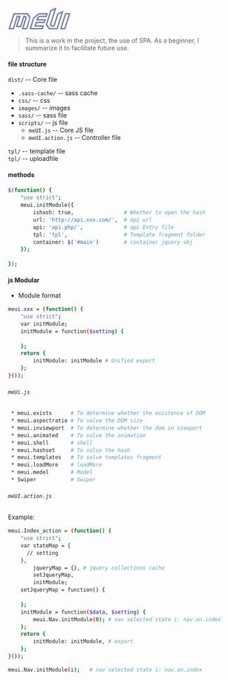 ![Alt text](uploadfile/logo.png)
> This is a work in the project, the use of SPA. As a beginner, I summarize it to facilitate future use.

#### file structure  
`dist/` -- Core file
* `.sass-cache/` -- sass cache
* `css/` -- css
* `images/` -- images
* `sass/` -- sass file
* `scripts/` -- js file
  + `meUI.js` -- Core JS file
  + `meUI.action.js` -- Controller file  

`tpl/` -- template file  
`tpl/` -- uploadfile

#### methods

```sh
$(function() {
    "use strict";
    meui.initModule({
        ishash: true,                # Whether to open the hash
        url: 'http://api.xxx.com/',  # api url  
        api: 'api.php/',             # api Entry file
        tpl: 'tpl',                  # Template fragment folder
        container: $('#main')        # container jquery obj
    });

});
```

#### js Modular
* Module format
```sh
meui.xxx = (function() {
    "use strict";
    var initModule;
    initModule = function($setting) {

    };
    return {
        initModule: initModule # Unified export
    };
}());
```

###### `meUi.js`

```sh
 * meui.exists      # To determine whether the existence of DOM
 * meui.aspectratio # To solve the DOM size
 * meui.inviewport  # To determine whether the dom in viewport
 * meui.animated    # To solve the animation
 * meui.shell       # shell
 * meui.hashset     # To solve the hash
 * meui.templates   # To solve templates fragment
 * meui.loadMore    # loadMore
 * meui.medel       # Model
 * Swiper           # Swiper
```

###### `meUI.action.js`
Example:
```sh
meui.Index_action = (function() {
    "use strict";
    var stateMap = {
      // setting
    },
        jqueryMap = {}, # jquery collections cache
        setJqueryMap,
        initModule;
    setJqueryMap = function() {

    };
    initModule = function($data, $setting) {
        meui.Nav.initModule(0); # nav selected state i: nav.on.index
    };
    return {
        initModule: initModule, # export
    };
}());
```
```sh
meui.Nav.initModule(i);   # nav selected state i: nav.on.index
```

